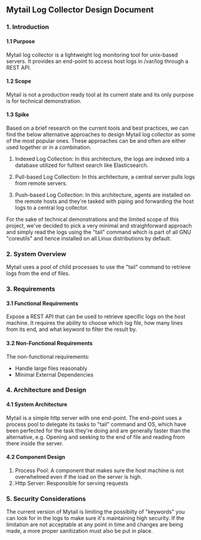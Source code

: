 ## Mytail Log Collector Design Document

### 1. Introduction

#### 1.1 Purpose

<!--- Describe the purpose of the HTTP server. Explain what it aims to achieve and its primary use cases.
-->

Mytail log collector is a lightweight log monitoring tool for unix-based servers. It provides an end-point to access host logs in /var/log through a REST API.

#### 1.2 Scope

<!--- Outline the scope of the project, specifying the features and functionality that will be included.
-->

Mytail is not a production ready tool at its current state and its only purpose is for technical demonstration.

#### 1.3 Spike

Based on a brief research on the current tools and best practices, we can find the below alternative approaches to design Mytail log collector as some of the most popular ones. These approaches can be and often are either used together or in a combination.

1. Indexed Log Collection: In this architecture, the logs are indexed into a database utilized for fulltext search like Elasticsearch.

2. Pull-based Log Collection: In this architecture, a central server pulls logs from remote servers.

3. Push-based Log Collection: In this architecture, agents are installed on the remote hosts and they're tasked with piping and forwarding the host logs to a central log collector.

For the sake of technical demonstrations and the limited scope of this project, we've decided to pick a very minimal and straighforward approach and simply read the logs using the "tail" command which is part of all GNU "coreutils" and hence installed on all Linux distributions by default.

### 2. System Overview

Mytail uses a pool of child processes to use the "tail" command to retrieve logs from the end of files.

### 3. Requirements

#### 3.1 Functional Requirements

Expose a REST API that can be used to retrieve specific logs on the host machine.
It requires the ability to choose which log file, how many lines from its end, and what keyword to filter the result by.

#### 3.2 Non-Functional Requirements

The non-functional requirements:

- Handle large files reasonably
- Minimal External Dependencies

### 4. Architecture and Design

#### 4.1 System Architecture

Mytail is a simple http server with one end-point. The end-point uses a process pool to delegate its tasks to "tail" command and OS, which have been perfected for the task they're doing and are generally faster than the alternative, e.g. Opening and seeking to the end of file and reading from there inside the server.

#### 4.2 Component Design

1. Process Pool:
   A component that makes sure the host machine is not overwhelmed even if the load on the server is high.
2. Http Server:
   Responsible for serving requests

### 5. Security Considerations

The current version of Mytail is limiting the possibilty of "keywords" you can look for in the logs to make sure it's maintaining high security. If the limitation are not acceptable at any point in time and changes are being made, a more proper sanitization must also be put in place.
